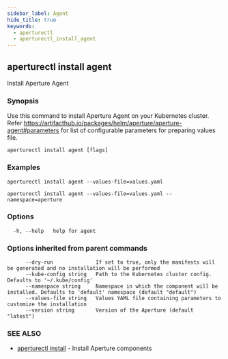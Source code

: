 ```yaml
---
sidebar_label: Agent
hide_title: true
keywords:
  - aperturectl
  - aperturectl_install_agent
---
```


<!-- markdownlint-disable -->

## aperturectl install agent

Install Aperture Agent

### Synopsis

Use this command to install Aperture Agent on your Kubernetes cluster.
Refer https://artifacthub.io/packages/helm/aperture/aperture-agent#parameters for list of configurable parameters for preparing values file.

```
aperturectl install agent [flags]
```

### Examples

```
aperturectl install agent --values-file=values.yaml

aperturectl install agent --values-file=values.yaml --namespace=aperture
```

### Options

```
  -h, --help   help for agent
```

### Options inherited from parent commands

```
      --dry-run              If set to true, only the manifests will be generated and no installation will be performed
      --kube-config string   Path to the Kubernetes cluster config. Defaults to '~/.kube/config'
      --namespace string     Namespace in which the component will be installed. Defaults to 'default' namespace (default "default")
      --values-file string   Values YAML file containing parameters to customize the installation
      --version string       Version of the Aperture (default "latest")
```

### SEE ALSO

- [aperturectl install](/reference/aperturectl/install/install.md) - Install Aperture components
